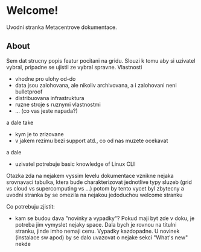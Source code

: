 # Welcome!    

Uvodni stranka Metacentrove dokumentace.

## About

Sem dat strucny popis featur pocitani na gridu. Slouzi k tomu aby si uzivatel vybral, pripadne se ujistil ze vybral spravne. Vlastnosti

- vhodne pro ulohy od-do 
- data jsou zalohovana, ale nikoliv archivovana, a i zalohovani neni bulletproof
- distribuovana infrastruktura
- ruzne stroje s ruznymi vlastnostmi
- ... (co vas jeste napada?)

a dale take

- kym je to zrizovane
- v jakem rezimu bezi support atd., co od nas muzete ocekavat

a dale

- uzivatel potrebuje basic knowledge of Linux CLI


Otazka zda na nejakem vyssim levelu dokumentace vznikne nejaka srovnavaci tabulka, ktera bude charakterizovat jednotlive typy sluzeb (grid vs cloud vs supercomputing vs ...) potom by tento vycet byl zbytecny a uvodni stranka by se omezila na nejakou jedoduchou welcome stranku


Co potrebuju zjistit: 

- kam se budou dava "novinky a vypadky"? Pokud maji byt zde v doku, je potreba jim vymyslet nejaky space. Dala bych je rovnou na titulni stranku, jinde imho nemaji cenu. Vypadky kazdopadne. U novinek (instalace sw apod) by se dalo uvazovat o nejake sekci "What's new" nekde


